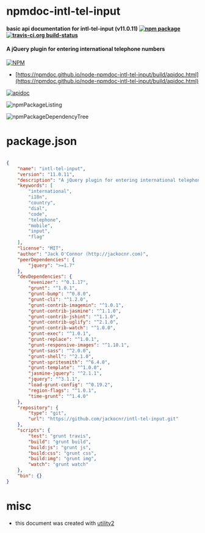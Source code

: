 # npmdoc-intl-tel-input

#### basic api documentation for  intl-tel-input (v11.0.11)  [![npm package](https://img.shields.io/npm/v/npmdoc-intl-tel-input.svg?style=flat-square)](https://www.npmjs.org/package/npmdoc-intl-tel-input) [![travis-ci.org build-status](https://api.travis-ci.org/npmdoc/node-npmdoc-intl-tel-input.svg)](https://travis-ci.org/npmdoc/node-npmdoc-intl-tel-input)

#### A jQuery plugin for entering international telephone numbers

[![NPM](https://nodei.co/npm/intl-tel-input.png?downloads=true&downloadRank=true&stars=true)](https://www.npmjs.com/package/intl-tel-input)

- [https://npmdoc.github.io/node-npmdoc-intl-tel-input/build/apidoc.html](https://npmdoc.github.io/node-npmdoc-intl-tel-input/build/apidoc.html)

[![apidoc](https://npmdoc.github.io/node-npmdoc-intl-tel-input/build/screenCapture.buildCi.browser.%252Ftmp%252Fbuild%252Fapidoc.html.png)](https://npmdoc.github.io/node-npmdoc-intl-tel-input/build/apidoc.html)

![npmPackageListing](https://npmdoc.github.io/node-npmdoc-intl-tel-input/build/screenCapture.npmPackageListing.svg)

![npmPackageDependencyTree](https://npmdoc.github.io/node-npmdoc-intl-tel-input/build/screenCapture.npmPackageDependencyTree.svg)



# package.json

```json

{
    "name": "intl-tel-input",
    "version": "11.0.11",
    "description": "A jQuery plugin for entering international telephone numbers",
    "keywords": [
        "international",
        "i18n",
        "country",
        "dial",
        "code",
        "telephone",
        "mobile",
        "input",
        "flag"
    ],
    "license": "MIT",
    "author": "Jack O'Connor (http://jackocnr.com)",
    "peerDependencies": {
        "jquery": ">=1.7"
    },
    "devDependencies": {
        "evenizer": "^0.1.17",
        "grunt": "^1.0.1",
        "grunt-bump": "^0.8.0",
        "grunt-cli": "^1.2.0",
        "grunt-contrib-imagemin": "^1.0.1",
        "grunt-contrib-jasmine": "^1.1.0",
        "grunt-contrib-jshint": "^1.1.0",
        "grunt-contrib-uglify": "^2.1.0",
        "grunt-contrib-watch": "^1.0.0",
        "grunt-exec": "^1.0.1",
        "grunt-replace": "^1.0.1",
        "grunt-responsive-images": "^1.10.1",
        "grunt-sass": "^2.0.0",
        "grunt-shell": "^2.1.0",
        "grunt-spritesmith": "^6.4.0",
        "grunt-template": "^1.0.0",
        "jasmine-jquery": "^2.1.1",
        "jquery": "^3.1.1",
        "load-grunt-config": "^0.19.2",
        "region-flags": "^1.0.1",
        "time-grunt": "^1.4.0"
    },
    "repository": {
        "type": "git",
        "url": "https://github.com/jackocnr/intl-tel-input.git"
    },
    "scripts": {
        "test": "grunt travis",
        "build": "grunt build",
        "build:js": "grunt js",
        "build:css": "grunt css",
        "build:img": "grunt img",
        "watch": "grunt watch"
    },
    "bin": {}
}
```



# misc
- this document was created with [utility2](https://github.com/kaizhu256/node-utility2)
